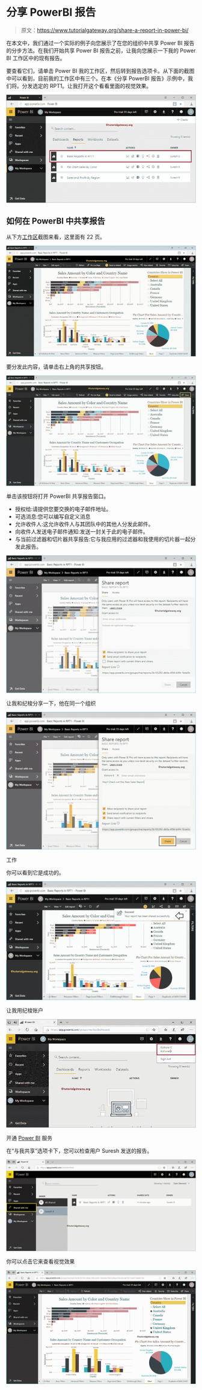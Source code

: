 # 分享 PowerBI 报告

> 原文：<https://www.tutorialgateway.org/share-a-report-in-power-bi/>

在本文中，我们通过一个实际的例子向您展示了在您的组织中共享 Power BI 报告的分步方法。在我们开始共享 Power BI 报告之前，让我向您展示一下我的 Power BI 工作区中的现有报告。

要查看它们，请单击 Power BI 我的工作区，然后转到报告选项卡。从下面的截图中可以看到，目前我的工作区中有三个。在本《分享 PowerBI 报告》示例中，我们将。分发选定的 RPT1。让我打开这个看看里面的视觉效果。

![Share a Report in Power BI 1](img/d127b87dcc9ce8d4188899c51ec25f2f.png)

## 如何在 PowerBI 中共享报告

从下方[工作区](https://www.tutorialgateway.org/create-power-bi-workspace/)截图来看，这里面有 22 页。

![Share a Report in Power BI 2](img/0b3e3750c6cdddd5513d2bddcfb60bd5.png)

要分发此内容，请单击右上角的共享按钮。

![Share a Report in Power BI 3](img/0157fb7e884fb9ddd90569a42851c4ab.png)

单击该按钮将打开 PowerBI 共享报告窗口。

*   授权给:请提供您要交换的电子邮件地址。
*   可选消息:您可以编写自定义消息
*   允许收件人:这允许收件人与其团队中的其他人分发此邮件。
*   向收件人发送电子邮件通知:发送一封关于此的电子邮件。
*   与当前过滤器和切片器共享报告:它与我应用的过滤器和我使用的切片器一起分发此报告。

![Share a Report in Power BI 4](img/3204ee30cb50e0c9e4fe6666a4c67db3.png)

让我和纪梭分享一下，他在同一个组织

![Share a Report in Power BI 5](img/372c7e8dbec2548192fc006c65b0e9c9.png)

工作

你可以看到它是成功的。

![Share a Report in Power BI 6](img/b9fb7adb4dc84f82559425dee12daa61.png)

让我用纪梭账户

![Share a Report in Power BI 7](img/366e389d8401cafb4ae53b6ac1268b38.png)

开通 [Power BI](https://www.tutorialgateway.org/power-bi-tutorial/) 服务

在“与我共享”选项卡下，您可以检查用户 Suresh 发送的报告。

![Share a Report in Power BI 8](img/4278cbfc33534a8ceca6d31c531ec3ca.png)

你可以点击它来查看视觉效果

![Share a Report in Power BI 9](img/bdf75228643babb34b4599ccb28a0d41.png)